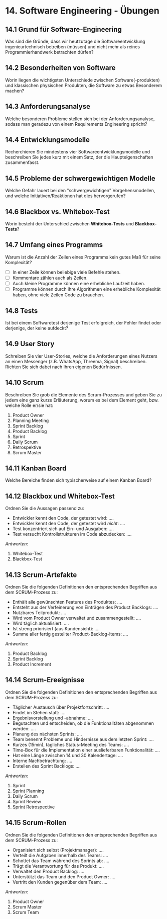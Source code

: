 # 14. Software Engineering - Übungen

## 14.1 Grund für Software-Engineering
Was sind die Gründe, dass wir heutzutage die Softwareentwicklung ingenieurtechnisch betreiben (müssen) und nicht mehr als reines Programmierhandwerk betrachten dürfen?


## 14.2 Besonderheiten von Software
Worin liegen die wichtigsten Unterschiede zwischen Software(-produkten) und klassischen physischen Produkten, die Software zu etwas Besonderem machen?


## 14.3 Anforderungsanalyse
Welche besonderen Probleme stellen sich bei der Anforderungsanalyse, sodass man geradezu von einem Requirements Engineering spricht?


## 14.4 Entwicklungsmodelle
Recherchieren Sie mindestens vier Softwareentwicklungsmodelle und beschreiben Sie jedes kurz mit einem Satz, der die Haupteigenschaften zusammenfasst.


## 14.5 Probleme der schwergewichtigen Modelle
Welche Gefahr lauert bei den "schwergewichtigen" Vorgehensmodellen, und welche Initiativen/Reaktionen hat dies hervorgerufen?


## 14.6 Blackbox vs. Whitebox-Test
Worin besteht der Unterschied zwischen __Whitebox-Tests__ und __Blackbox-Tests__?


## 14.7 Umfang eines Programms
Warum ist die Anzahl der Zeilen eines Programms kein gutes Maß für seine Komplexität?

  * [ ] In einer Zeile können beliebige viele Befehle stehen.
  * [ ] Kommentare zählen auch als Zeilen.
  * [ ] Auch kleine Programme können eine erhebliche Laufzeit haben.
  * [ ] Programme können durch ihre Algorithmen eine erhebliche Komplexität haben, ohne viele Zeilen Code zu brauchen.

## 14.8 Tests
Ist bei einem Softwaretest derjenige Test erfolgreich, der Fehler findet oder derjenige, der keine aufdeckt?


## 14.9 User Story
Schreiben Sie vier User-Stories, welche die Anforderungen eines Nutzers an einen Messenger (z.B. WhatsApp, Threema, Signal) beschreiben. Richten Sie sich dabei nach Ihren eigenen Bedürfnissen.


## 14.10 Scrum
Beschreiben Sie grob die Elemente des Scrum-Prozesses und geben Sie zu jedem eine ganz kurze Erläuterung, worum es bei dem Element geht, bzw. welche Rolle er/sie hat:

  1. Product Owner
  2. Planning Meeting
  3. Sprint Backlog
  4. Product Backlog
  5. Sprint
  6. Daily Scrum
  7. Retrospektive
  8. Scrum Master


## 14.11 Kanban Board
Welche Bereiche finden sich typischerweise auf einem Kanban Board?


## 14.12 Blackbox und Whitebox-Test
Ordnen Sie die Aussagen passend zu:

  * Entwickler kennt den Code, der getestet wird: ....
  * Entwickler kennt den Code, der getestet wird *nicht*: ....
  * Test konzentriert sich auf Ein- und Ausgaben: ....
  * Test versucht Kontrollstrukturen im Code abzudecken: ....

*Antworten:*

  1. Whitebox-Test
  2. Blackbox-Test


## 14.13 Scrum-Artefakte
Ordnen Sie die folgenden Definitionen den entsprechenden Begriffen aus dem SCRUM-Prozess zu:

  * Enthält alle gewünschten Features des Produktes: ....
  * Entsteht aus der Verfeinerung von Einträgen des Product Backlogs: ....
  * Nutzbares Teilprodukt: ....
  * Wird vom Product Owner verwaltet und zusammengestellt: ....
  * Wird täglich aktualisiert: ....
  * Ist streng priorisiert (aus Kundensicht): ....
  * Summe aller fertig gestellter Product-Backlog-Items: ....

*Antworten:*

  1. Product Backlog
  2. Sprint Backlog
  3. Product Increment


## 14.14 Scrum-Ereeignisse
Ordnen Sie die folgenden Definitionen den entsprechenden Begriffen aus dem SCRUM-Prozess zu:

  * Täglicher Austausch über Projektfortschritt: ....
  * Findet im Stehen statt: ....
  * Ergebnisvorstellung und -abnahme: ....
  * Begutachten und entscheiden, ob die Funktionalitäten abgenommen werden: ....
  * Planung des nächsten Sprints: ....
  * Team benennt Probleme und Hindernisse aus dem letzten Sprint: ....
  * Kurzes (15min), tägliches Status-Meeting des Teams: ....
  * Time-Box für die Implementation einer auslieferbaren Funktionalität: ....
  * Hat eine Länge zwischen 14 und 30 Kalendertage: ....
  * Interne Nachbetrachtung: ....
  * Erstellen des Sprint Backlogs: ....

*Antworten:*

  1. Sprint
  2. Sprint Planning
  3. Daily Scrum
  4. Sprint Review
  5. Sprint Retrospective


## 14.15 Scrum-Rollen
Ordnen Sie die folgenden Definitionen den entsprechenden Begriffen aus dem SCRUM-Prozess zu:

  * Organisiert sich selbst (Projektmanager): ....
  * Verteilt die Aufgaben innerhalb des Teams: ....
  * Schottet das Team während des Sprints ab: ....
  * Trägt die Verantwortung für das Produkt: ....
  * Verwaltet den Product Backlog: ....
  * Unterstützt das Team und den Product Owner: ....
  * Vertritt den Kunden gegenüber dem Team: ....

*Antworten:*

  1. Product Owner
  2. Scrum Master
  3. Scrum Team


